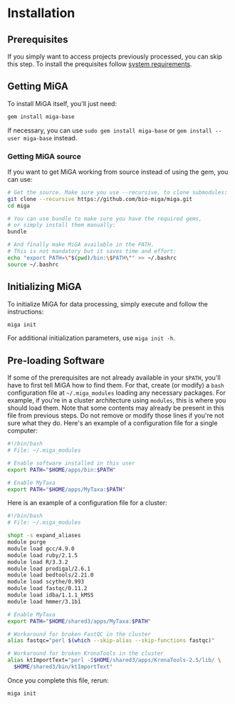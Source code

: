 # Installation

## Prerequisites

If you simply want to access projects previously processed, you can skip this
step. To install the prequisites follow [system requirements](requirements.md).


## Getting MiGA

To install MiGA itself, you'll just need:

```bash
gem install miga-base
```

If necessary, you can use `sudo gem install miga-base` or
`gem install --user miga-base` instead.


### Getting MiGA source

If you want to get MiGA working from source instead of using the gem, you can
use:

```bash
# Get the source. Make sure you use --recursive, to clone submodules:
git clone --recursive https://github.com/bio-miga/miga.git
cd miga

# You can use bundle to make sure you have the required gems,
# or simply install them manually:
bundle

# And finally make MiGA available in the PATH.
# This is not mandatory but it saves time and effort:
echo "export PATH=\"$(pwd)/bin:\$PATH\"" >> ~/.bashrc
source ~/.bashrc
```

## Initializing MiGA

To initialize MiGA for data processing, simply execute and follow the
instructions:

```bash
miga init
```

For additional initialization parameters, use `miga init -h`.

## Pre-loading Software

If some of the prerequisites are not already available in your `$PATH`, you'll
have to first tell MiGA how to find them. 
For that, create (or modify) a `bash` configuration file at `~/.miga_modules`
loading any necessary packages.
For example, if you're in a cluster architecture using `modules`, this is where
you should load them.
Note that some contents may already be present in this file from previous
steps.
Do not remove or modify those lines if you're not sure what they do.
Here's an example of a configuration file for a single computer:

```bash
#!/bin/bash
# File: ~/.miga_modules

# Enable software installed in this user
export PATH="$HOME/apps/bin:$PATH"

# Enable MyTaxa
export PATH="$HOME/apps/MyTaxa:$PATH"
```

Here is an example of a configuration file for a cluster:

```bash
#!/bin/bash
# File: ~/.miga_modules

shopt -s expand_aliases
module purge
module load gcc/4.9.0
module load ruby/2.1.5
module load R/3.3.2
module load prodigal/2.6.1
module load bedtools/2.21.0
module load scythe/0.993
module load fastqc/0.11.2
module load idba/1.1.1_kMSS
module load hmmer/3.1b1

# Enable MyTaxa
export PATH="$HOME/shared3/apps/MyTaxa:$PATH"

# Workaround for broken FastQC in the cluster
alias fastqc="perl $(which --skip-alias --skip-functions fastqc)"

# Workaround for broken KronaTools in the cluster
alias ktImportText="perl -I$HOME/shared3/apps/KronaTools-2.5/lib/ \
  $HOME/shared3/bin/ktImportText"
```

Once you complete this file, rerun:

```bash
miga init
```

